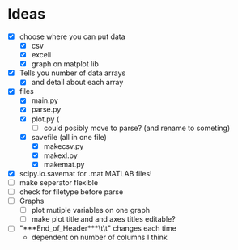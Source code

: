 # Ideas

- [x] choose where you can put data
  - [x] csv
  - [x] excell
  - [x] graph on matplot lib
- [x] Tells you number of data arrays
  - [x] and detail about each array
- [x] files
  - [x] main.py
  - [x] parse.py
  - [x] plot.py (
    - [ ] could posibly move to parse? (and rename to someting)
  - [x] savefile (all in one file)
    - [x] makecsv.py
    - [x] makexl.py
    - [x] makemat.py
- [x] scipy.io.savemat for .mat MATLAB files!
- [ ] make seperator flexible
- [ ] check for filetype before parse
- [ ] Graphs
  - [ ] plot mutiple variables on one graph
  - [ ] make plot title and and axes titles editable?
- [ ] "\*\*\*End_of_Header\*\*\*\\t\\t" changes each time
  - dependent on number of columns I think